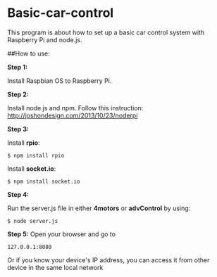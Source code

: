 # Basic-car-control
This program is about how to set up a basic car control system with Raspberry Pi and node.js.

##How to use:

**Step 1:**

<a>Install Raspbian OS to Raspberry Pi.</a>


**Step 2:**

Install node.js and npm. Follow this instruction: http://joshondesign.com/2013/10/23/noderpi</p>


**Step 3:**

Install **rpio**:
```
$ npm install rpio
```
Install **socket.io**:
```
$ npm install socket.io
```


**Step 4:**

Run the server.js file in either **4motors** or **advControl** by using:
```
$ node server.js
```

**Step 5:**
Open your browser and go to
```
127.0.0.1:8080
```
Or if you know your device's IP address, you can access it from other device in the same local network
